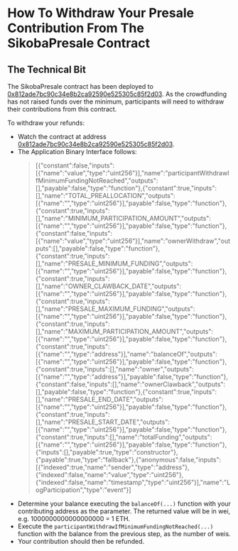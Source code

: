 # How To Withdraw Your Presale Contribution From The SikobaPresale Contract

## The Technical Bit

The SikobaPresale contract has been deployed to [0x812ade7bc90c34e8b2ca92590e525305c85f2d03](https://etherscan.io/address/0x812ade7bc90c34e8b2ca92590e525305c85f2d03). As the crowdfunding has not raised funds over the minimum, participants will need to withdraw their contributions from this contract. 

To withdraw your refunds:

* Watch the contract at address [0x812ade7bc90c34e8b2ca92590e525305c85f2d03](https://etherscan.io/address/0x812ade7bc90c34e8b2ca92590e525305c85f2d03). 
* The Application Binary Interface follows:
    > [{"constant":false,"inputs":[{"name":"value","type":"uint256"}],"name":"participantWithdrawIfMinimumFundingNotReached","outputs":[],"payable":false,"type":"function"},{"constant":true,"inputs":[],"name":"TOTAL_PREALLOCATION","outputs":[{"name":"","type":"uint256"}],"payable":false,"type":"function"},{"constant":true,"inputs":[],"name":"MINIMUM_PARTICIPATION_AMOUNT","outputs":[{"name":"","type":"uint256"}],"payable":false,"type":"function"},{"constant":false,"inputs":[{"name":"value","type":"uint256"}],"name":"ownerWithdraw","outputs":[],"payable":false,"type":"function"},{"constant":true,"inputs":[],"name":"PRESALE_MINIMUM_FUNDING","outputs":[{"name":"","type":"uint256"}],"payable":false,"type":"function"},{"constant":true,"inputs":[],"name":"OWNER_CLAWBACK_DATE","outputs":[{"name":"","type":"uint256"}],"payable":false,"type":"function"},{"constant":true,"inputs":[],"name":"PRESALE_MAXIMUM_FUNDING","outputs":[{"name":"","type":"uint256"}],"payable":false,"type":"function"},{"constant":true,"inputs":[],"name":"MAXIMUM_PARTICIPATION_AMOUNT","outputs":[{"name":"","type":"uint256"}],"payable":false,"type":"function"},{"constant":true,"inputs":[{"name":"","type":"address"}],"name":"balanceOf","outputs":[{"name":"","type":"uint256"}],"payable":false,"type":"function"},{"constant":true,"inputs":[],"name":"owner","outputs":[{"name":"","type":"address"}],"payable":false,"type":"function"},{"constant":false,"inputs":[],"name":"ownerClawback","outputs":[],"payable":false,"type":"function"},{"constant":true,"inputs":[],"name":"PRESALE_END_DATE","outputs":[{"name":"","type":"uint256"}],"payable":false,"type":"function"},{"constant":true,"inputs":[],"name":"PRESALE_START_DATE","outputs":[{"name":"","type":"uint256"}],"payable":false,"type":"function"},{"constant":true,"inputs":[],"name":"totalFunding","outputs":[{"name":"","type":"uint256"}],"payable":false,"type":"function"},{"inputs":[],"payable":true,"type":"constructor"},{"payable":true,"type":"fallback"},{"anonymous":false,"inputs":[{"indexed":true,"name":"sender","type":"address"},{"indexed":false,"name":"value","type":"uint256"},{"indexed":false,"name":"timestamp","type":"uint256"}],"name":"LogParticipation","type":"event"}]
* Determine your balance executing the `balanceOf(...)` function with your contributing address as the parameter. The returned value will be in wei, e.g. 1000000000000000000 = 1 ETH.
* Execute the `participantWithdrawIfMinimumFundingNotReached(...)` function with the balance from the previous step, as the number of weis.
* Your contribution should then be refunded.